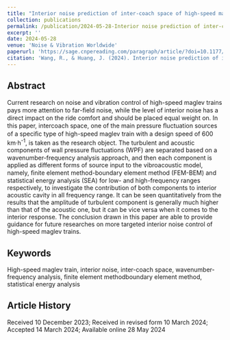 ```yaml
---
title: "Interior noise prediction of inter-coach space of high-speed maglev trains based on wavenumber decomposition on aerodynamic excitation (EI, First author)"
collection: publications
permalink: /publication/2024-05-28-Interior noise prediction of inter-coach space of high-speed maglev trains based on wavenumber decomposition on aerodynamic excitation
excerpt: ''
date: 2024-05-28
venue: 'Noise & Vibration Worldwide'
paperurl: 'https://sage.cnpereading.com/paragraph/article/?doi=10.1177/09574565241252989'
citation: 'Wang, R., & Huang, J. (2024). Interior noise prediction of inter-coach space of high-speed maglev trains based on wavenumber decomposition on aerodynamic excitation. Noise & Vibration Worldwide, 55(6-7), 304-321. https://doi.org/10.1177/09574565241252989'
---
```


## Abstract
Current research on noise and vibration control of high-speed maglev trains pays more attention to far-ﬁeld noise, while the level of interior noise has a direct impact on the ride comfort and should be placed equal weight on. In this paper, intercoach space, one of the main pressure ﬂuctuation sources of a speciﬁc type of high-speed maglev train with a design speed of 600 km·h<sup>-1</sup>, is taken as the research object. The turbulent and acoustic components of wall pressure ﬂuctuations (WPF) are separated based on a wavenumber-frequency analysis approach, and then each component is applied as different forms of source input to the vibroacoustic model, namely, ﬁnite element method-boundary element method (FEM-BEM) and statistical energy analysis (SEA) for low- and high-frequency ranges respectively, to investigate the contribution of both components to interior acoustic cavity in all frequency range. It can be seen quantitatively from the results that the amplitude of turbulent component is generally much higher than that of the acoustic one, but it can be vice versa when it comes to the interior response. The conclusion drawn in this paper are able to provide guidance for future researches on more targeted interior noise control of high-speed maglev trains.


## Keywords

High-speed maglev train, interior noise, inter-coach space, wavenumber-frequency analysis, finite element methodboundary element method, statistical energy analysis


## Article History

Received 10 December 2023; Received in revised form 10 March 2024; Accepted 14 March 2024; Available online 28 May 2024
